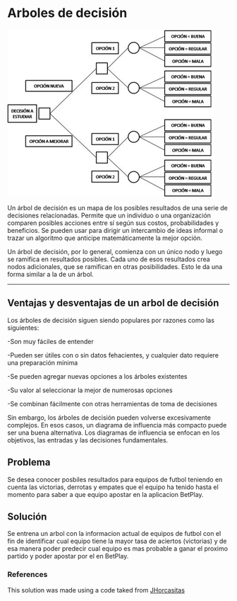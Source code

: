 # Arboles de decisión
![this is an image](https://github.com/lsolaez/Laboratorio_1_Estructura_De_Datos_II/blob/0b04ef781e38c309c19466c624246d5e99a49be5/Punto2/Arbol.jpg)

Un árbol de decisión es un mapa de los posibles resultados de una serie de decisiones relacionadas. Permite que un individuo o una organización comparen posibles acciones entre sí según sus costos, probabilidades y beneficios. Se pueden usar para dirigir un intercambio de ideas informal o trazar un algoritmo que anticipe matemáticamente la mejor opción.

Un árbol de decisión, por lo general, comienza con un único nodo y luego se ramifica en resultados posibles. Cada uno de esos resultados crea nodos adicionales, que se ramifican en otras posibilidades. Esto le da una forma similar a la de un árbol.
***
## Ventajas y desventajas de un arbol de decisión

Los árboles de decisión siguen siendo populares por razones como las siguientes:

-Son muy fáciles de entender

-Pueden ser útiles con o sin datos fehacientes, y cualquier dato requiere una preparación mínima

-Se pueden agregar nuevas opciones a los árboles existentes

-Su valor al seleccionar la mejor de numerosas opciones

-Se combinan fácilmente con otras herramientas de toma de decisiones

Sin embargo, los árboles de decisión pueden volverse excesivamente complejos. En esos casos, un diagrama de influencia más compacto puede ser una buena alternativa. Los diagramas de influencia se enfocan en los objetivos, las entradas y las decisiones fundamentales.

## Problema

Se desea conocer posbiles resultados para equipos de futbol teniendo en cuenta las victorias, derrotas y empates que el equipo ha tenido hasta el momento para saber a que equipo apostar en la aplicacion BetPlay.

## Solución
Se entrena un arbol con la informacion actual de equipos de futbol con el fin de identificar cual equipo tiene la mayor tasa de aciertos (victorias) y de esa manera poder predecir cual equipo es mas probable a ganar el proximo partido y poder apostar por el en BetPlay.



### References
This solution was made using a code taked from [JHorcasitas](https://github.com/JHorcasitas/-Arboles-de-Decision-y-el-Algoritmo-ID3.git)
